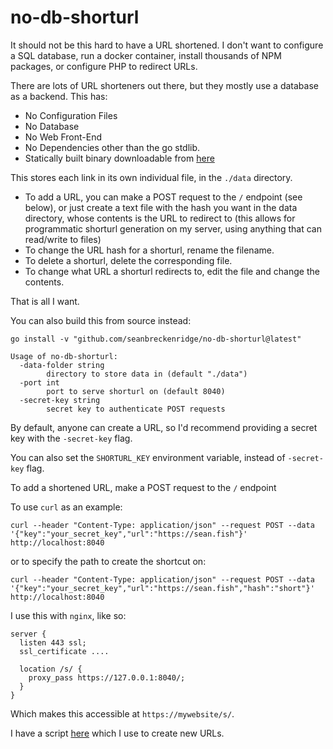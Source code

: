 # no-db-shorturl

It should not be this hard to have a URL shortened. I don't want to configure a SQL database, run a docker container, install thousands of NPM packages, or configure PHP to redirect URLs.

There are lots of URL shorteners out there, but they mostly use a database as a backend. This has:

- No Configuration Files
- No Database
- No Web Front-End
- No Dependencies other than the go stdlib.
- Statically built binary downloadable from [here](https://sean.fish/p/no-db-shorturl-builds/)

This stores each link in its own individual file, in the `./data` directory.

- To add a URL, you can make a POST request to the `/` endpoint (see below), or just create a text file with the hash you want in the data directory, whose contents is the URL to redirect to (this allows for programmatic shorturl generation on my server, using anything that can read/write to files)
- To change the URL hash for a shorturl, rename the filename.
- To delete a shorturl, delete the corresponding file.
- To change what URL a shorturl redirects to, edit the file and change the contents.

That is all I want.

You can also build this from source instead:

`go install -v "github.com/seanbreckenridge/no-db-shorturl@latest"`

```
Usage of no-db-shorturl:
  -data-folder string
    	directory to store data in (default "./data")
  -port int
    	port to serve shorturl on (default 8040)
  -secret-key string
    	secret key to authenticate POST requests
```

By default, anyone can create a URL, so I'd recommend providing a secret key with the `-secret-key` flag.

You can also set the `SHORTURL_KEY` environment variable, instead of `-secret-key` flag.

To add a shortened URL, make a POST request to the `/` endpoint

To use `curl` as an example:

`curl --header "Content-Type: application/json" --request POST --data '{"key":"your_secret_key","url":"https://sean.fish"}' http://localhost:8040`

or to specify the path to create the shortcut on:

`curl --header "Content-Type: application/json" --request POST --data '{"key":"your_secret_key","url":"https://sean.fish","hash":"short"}' http://localhost:8040`

I use this with `nginx`, like so:

```
server {
  listen 443 ssl;
  ssl_certificate ....

  location /s/ {
    proxy_pass https://127.0.0.1:8040/;
  }
}
```

Which makes this accessible at `https://mywebsite/s/`.

I have a script [here](https://github.com/seanbreckenridge/vps/blob/master/shorten) which I use to create new URLs.
